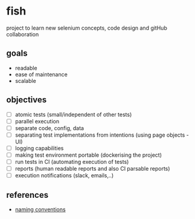 # fish
project to learn new selenium concepts, code design and gitHub collaboration

## goals
- readable
- ease of maintenance
- scalable

## objectives
- [ ] atomic tests (small/independent of other tests)
- [ ] parallel execution
- [ ] separate code, config, data
- [ ] separating test implementations from intentions (using page objects - UI)
- [ ] logging capabilities
- [ ] making test environment portable (dockerising the project)
- [ ] run tests in CI (automating execution of tests)
- [ ] reports (human readable reports and also CI parsable reports)
- [ ] execution notifications (slack, emails,..)

## references
- [naming conventions](https://betterprogramming.pub/string-case-styles-camel-pascal-snake-and-kebab-case-981407998841)

